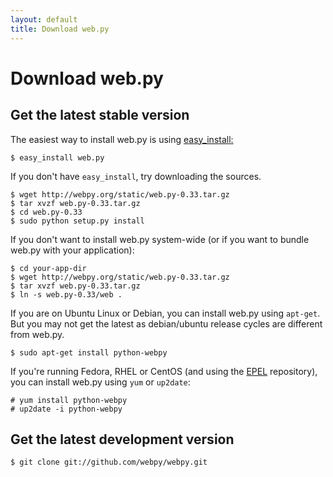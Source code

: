 ```yaml
---
layout: default
title: Download web.py
---
```


# Download web.py

## Get the latest stable version

The easiest way to install web.py is using [easy_install](http://peak.telecommunity.com/DevCenter/EasyInstall)[:](http://www.dofollownet.com/)

    $ easy_install web.py

If you don't have `easy_install`, try downloading the sources.

    $ wget http://webpy.org/static/web.py-0.33.tar.gz
    $ tar xvzf web.py-0.33.tar.gz
    $ cd web.py-0.33
    $ sudo python setup.py install

If you don't want to install web.py system-wide (or if you want to bundle web.py with your application):

    $ cd your-app-dir
    $ wget http://webpy.org/static/web.py-0.33.tar.gz
    $ tar xvzf web.py-0.33.tar.gz
    $ ln -s web.py-0.33/web .
   
If you are on Ubuntu Linux or Debian, you can install web.py using `apt-get`. But you may not get the latest as debian/ubuntu release cycles are different from web.py.

    $ sudo apt-get install python-webpy

If you're running Fedora, RHEL or CentOS (and using the [EPEL](https://fedoraproject.org/wiki/EPEL) repository), you can install web.py using `yum` or `up2date`:

    # yum install python-webpy
    # up2date -i python-webpy

## Get the latest development version

    $ git clone git://github.com/webpy/webpy.git